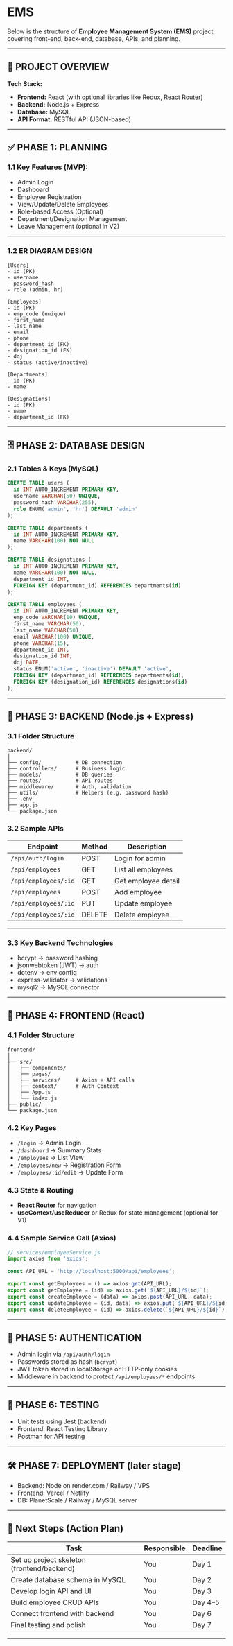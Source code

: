 # EMS
Below is the structure of **Employee Management System (EMS)** project, covering front-end, back-end, database, APIs, and planning.

---

## 🚀 PROJECT OVERVIEW

**Tech Stack:**

* **Frontend:** React (with optional libraries like Redux, React Router)
* **Backend:** Node.js + Express
* **Database:** MySQL
* **API Format:** RESTful API (JSON-based)

---

## ✅ PHASE 1: PLANNING

### 1.1 Key Features (MVP):

* Admin Login
* Dashboard
* Employee Registration
* View/Update/Delete Employees
* Role-based Access (Optional)
* Department/Designation Management
* Leave Management (optional in V2)

---

### 1.2 ER DIAGRAM DESIGN

```plaintext
[Users]
- id (PK)
- username
- password_hash
- role (admin, hr)

[Employees]
- id (PK)
- emp_code (unique)
- first_name
- last_name
- email
- phone
- department_id (FK)
- designation_id (FK)
- doj
- status (active/inactive)

[Departments]
- id (PK)
- name

[Designations]
- id (PK)
- name
- department_id (FK)
```

---

## 🗄️ PHASE 2: DATABASE DESIGN

### 2.1 Tables & Keys (MySQL)

```sql
CREATE TABLE users (
  id INT AUTO_INCREMENT PRIMARY KEY,
  username VARCHAR(50) UNIQUE,
  password_hash VARCHAR(255),
  role ENUM('admin', 'hr') DEFAULT 'admin'
);

CREATE TABLE departments (
  id INT AUTO_INCREMENT PRIMARY KEY,
  name VARCHAR(100) NOT NULL
);

CREATE TABLE designations (
  id INT AUTO_INCREMENT PRIMARY KEY,
  name VARCHAR(100) NOT NULL,
  department_id INT,
  FOREIGN KEY (department_id) REFERENCES departments(id)
);

CREATE TABLE employees (
  id INT AUTO_INCREMENT PRIMARY KEY,
  emp_code VARCHAR(10) UNIQUE,
  first_name VARCHAR(50),
  last_name VARCHAR(50),
  email VARCHAR(100) UNIQUE,
  phone VARCHAR(15),
  department_id INT,
  designation_id INT,
  doj DATE,
  status ENUM('active', 'inactive') DEFAULT 'active',
  FOREIGN KEY (department_id) REFERENCES departments(id),
  FOREIGN KEY (designation_id) REFERENCES designations(id)
);
```

---

## 🧠 PHASE 3: BACKEND (Node.js + Express)

### 3.1 Folder Structure

```
backend/
│
├── config/           # DB connection
├── controllers/      # Business logic
├── models/           # DB queries
├── routes/           # API routes
├── middleware/       # Auth, validation
├── utils/            # Helpers (e.g. password hash)
├── .env
├── app.js
└── package.json
```

### 3.2 Sample APIs

| Endpoint             | Method | Description         |
| -------------------- | ------ | ------------------- |
| `/api/auth/login`    | POST   | Login for admin     |
| `/api/employees`     | GET    | List all employees  |
| `/api/employees/:id` | GET    | Get employee detail |
| `/api/employees`     | POST   | Add employee        |
| `/api/employees/:id` | PUT    | Update employee     |
| `/api/employees/:id` | DELETE | Delete employee     |

---

### 3.3 Key Backend Technologies

* bcrypt → password hashing
* jsonwebtoken (JWT) → auth
* dotenv → env config
* express-validator → validations
* mysql2 → MySQL connector

---

## 🎨 PHASE 4: FRONTEND (React)

### 4.1 Folder Structure

```
frontend/
│
├── src/
│   ├── components/
│   ├── pages/
│   ├── services/     # Axios + API calls
│   ├── context/      # Auth Context
│   ├── App.js
│   └── index.js
├── public/
└── package.json
```

### 4.2 Key Pages

* `/login` → Admin Login
* `/dashboard` → Summary Stats
* `/employees` → List View
* `/employees/new` → Registration Form
* `/employees/:id/edit` → Update Form

### 4.3 State & Routing

* **React Router** for navigation
* **useContext/useReducer** or Redux for state management (optional for V1)

### 4.4 Sample Service Call (Axios)

```js
// services/employeeService.js
import axios from 'axios';

const API_URL = 'http://localhost:5000/api/employees';

export const getEmployees = () => axios.get(API_URL);
export const getEmployee = (id) => axios.get(`${API_URL}/${id}`);
export const createEmployee = (data) => axios.post(API_URL, data);
export const updateEmployee = (id, data) => axios.put(`${API_URL}/${id}`, data);
export const deleteEmployee = (id) => axios.delete(`${API_URL}/${id}`);
```

---

## 🔐 PHASE 5: AUTHENTICATION

* Admin login via `/api/auth/login`
* Passwords stored as hash (`bcrypt`)
* JWT token stored in localStorage or HTTP-only cookies
* Middleware in backend to protect `/api/employees/*` endpoints

---

## 🧪 PHASE 6: TESTING

* Unit tests using Jest (backend)
* Frontend: React Testing Library
* Postman for API testing

---

## 🛠️ PHASE 7: DEPLOYMENT (later stage)

* Backend: Node on render.com / Railway / VPS
* Frontend: Vercel / Netlify
* DB: PlanetScale / Railway / MySQL server

---

## 🎯 Next Steps (Action Plan)

| Task                                       | Responsible | Deadline |
| ------------------------------------------ | ----------- | -------- |
| Set up project skeleton (frontend/backend) | You         | Day 1    |
| Create database schema in MySQL            | You         | Day 2    |
| Develop login API and UI                   | You         | Day 3    |
| Build employee CRUD APIs                   | You         | Day 4–5  |
| Connect frontend with backend              | You         | Day 6    |
| Final testing and polish                   | You         | Day 7    |

---

